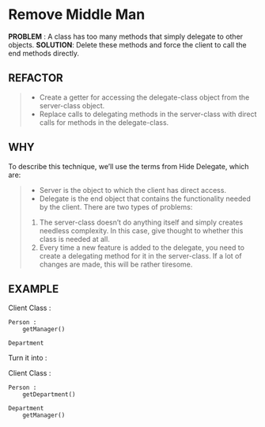 # Remove Middle Man

**PROBLEM** : A class has too many methods that simply delegate to other objects.
**SOLUTION**: Delete these methods and force the client to call the end methods directly.

## REFACTOR
>* Create a getter for accessing the delegate-class object from the server-class object.
>* Replace calls to delegating methods in the server-class with direct calls for methods in the delegate-class.

## WHY
To describe this technique, we’ll use the terms from Hide Delegate, which are:
>* Server is the object to which the client has direct access.
>* Delegate is the end object that contains the functionality needed by the client.
There are two types of problems:
>1. The server-class doesn’t do anything itself and simply creates needless complexity. In this case, give thought to whether this class is needed at all.
>2. Every time a new feature is added to the delegate, you need to create a delegating method for it in the server-class. If a lot of changes are made, this will be rather tiresome.

## EXAMPLE
Client Class :

    Person :
        getManager()

    Department

Turn it into :

Client Class :

    Person :
        getDepartment()
    
    Department
        getManager()

